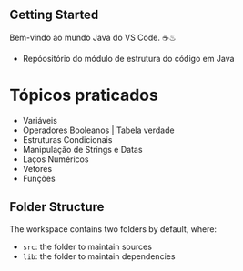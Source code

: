 ## Getting Started

Bem-vindo ao mundo Java do VS Code. ☕♨
- Repóositório do módulo de estrutura do código em Java




# Tópicos praticados 

- Variáveis
- Operadores Booleanos | Tabela verdade
- Estruturas Condicionais 
- Manipulação de Strings e Datas
- Laços Numéricos 
- Vetores
- Funções

## Folder Structure

The workspace contains two folders by default, where:

- `src`: the folder to maintain sources
- `lib`: the folder to maintain dependencies


